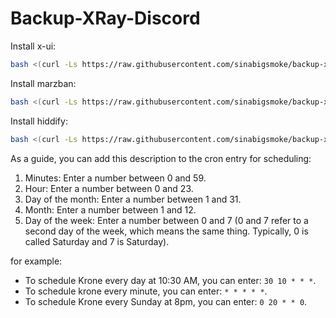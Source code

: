 # Backup-XRay-Discord
Install x-ui:
```bash
bash <(curl -Ls https://raw.githubusercontent.com/sinabigsmoke/backup-xray-discord/master/SinaBigSmoke_xui.sh)
``` 
Install marzban:
```bash
bash <(curl -Ls https://raw.githubusercontent.com/sinabigsmoke/backup-xray-discord/master/SinaBigSmoke_marzban.sh)
``` 
Install hiddify:
```bash
bash <(curl -Ls https://raw.githubusercontent.com/sinabigsmoke/backup-xray-discord/master/SinaBigSmoke_hiddify.sh)
``` 

 As a guide, you can add this description to the cron entry for scheduling: 

 1. Minutes: Enter a number between 0 and 59.
2. Hour: Enter a number between 0 and 23.
3. Day of the month: Enter a number between 1 and 31.
4. Month: Enter a number between 1 and 12.
5. Day of the week: Enter a number between 0 and 7 (0 and 7 refer to a second day of the week, which means the same thing. Typically, 0 is called Saturday and 7 is Saturday).

 for example:

 - To schedule Krone every day at 10:30 AM, you can enter: `30 10 * * *`.
- To schedule krone every minute, you can enter: `* * * * *`.
- To schedule Krone every Sunday at 8pm, you can enter: `0 20 * * 0`. 
